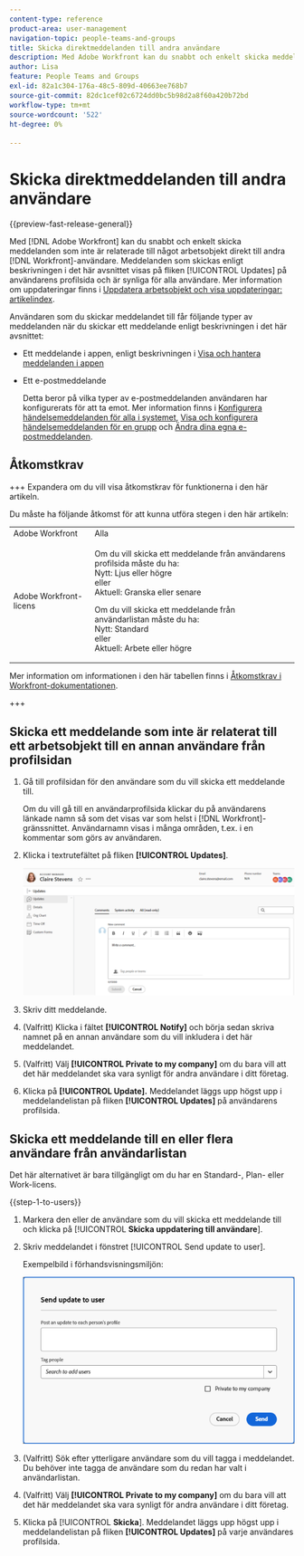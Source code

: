 ```yaml
---
content-type: reference
product-area: user-management
navigation-topic: people-teams-and-groups
title: Skicka direktmeddelanden till andra användare
description: Med Adobe Workfront kan du snabbt och enkelt skicka meddelanden som inte har med något att göra direkt till andra Workfront-användare.
author: Lisa
feature: People Teams and Groups
exl-id: 82a1c304-176a-48c5-809d-40663ee768b7
source-git-commit: 82dc1cef02c6724dd0bc5b98d2a8f60a420b72bd
workflow-type: tm+mt
source-wordcount: '522'
ht-degree: 0%

---
```


# Skicka direktmeddelanden till andra användare

{{preview-fast-release-general}}

Med [!DNL Adobe Workfront] kan du snabbt och enkelt skicka meddelanden som inte är relaterade till något arbetsobjekt direkt till andra [!DNL Workfront]-användare. Meddelanden som skickas enligt beskrivningen i det här avsnittet visas på fliken [!UICONTROL Updates] på användarens profilsida och är synliga för alla användare. Mer information om uppdateringar finns i [Uppdatera arbetsobjekt och visa uppdateringar: artikelindex](../../workfront-basics/updating-work-items-and-viewing-updates/update-work-items-and-view-updates.md).

Användaren som du skickar meddelandet till får följande typer av meddelanden när du skickar ett meddelande enligt beskrivningen i det här avsnittet:

* Ett meddelande i appen, enligt beskrivningen i [Visa och hantera meddelanden i appen](../../workfront-basics/using-notifications/view-and-manage-in-app-notifications.md)
* Ett e-postmeddelande

  Detta beror på vilka typer av e-postmeddelanden användaren har konfigurerats för att ta emot. Mer information finns i [Konfigurera händelsemeddelanden för alla i systemet](../../administration-and-setup/manage-workfront/emails/configure-event-notifications-for-everyone-in-the-system.md), [Visa och konfigurera händelsemeddelanden för en grupp](../../administration-and-setup/manage-groups/create-and-manage-groups/view-and-configure-event-notifications-group.md) och [Ändra dina egna e-postmeddelanden](../../workfront-basics/using-notifications/activate-or-deactivate-your-own-event-notifications.md).

## Åtkomstkrav

+++ Expandera om du vill visa åtkomstkrav för funktionerna i den här artikeln.

Du måste ha följande åtkomst för att kunna utföra stegen i den här artikeln:

<table style="table-layout:auto"> 
 <col> 
 <col> 
 <tbody> 
  <tr data-mc-conditions=""> 
   <td role="rowheader">Adobe Workfront</td> 
   <td>Alla</td> 
  </tr> 
  <tr> 
   <td role="rowheader">Adobe Workfront-licens</td> 
   <td>
   <p>Om du vill skicka ett meddelande från användarens profilsida måste du ha:<br>
   Nytt: Ljus eller högre <br>
   eller <br>
   Aktuell: Granska eller senare</p>
   <p>Om du vill skicka ett meddelande från användarlistan måste du ha:<br>
   Nytt: Standard <br>
   eller <br>
   Aktuell: Arbete eller högre</p></td>
  </tr> 
 </tbody> 
</table>

Mer information om informationen i den här tabellen finns i [Åtkomstkrav i Workfront-dokumentationen](/help/quicksilver/administration-and-setup/add-users/access-levels-and-object-permissions/access-level-requirements-in-documentation.md).

+++

## Skicka ett meddelande som inte är relaterat till ett arbetsobjekt till en annan användare från profilsidan

1. Gå till profilsidan för den användare som du vill skicka ett meddelande till.

   Om du vill gå till en användarprofilsida klickar du på användarens länkade namn så som det visas var som helst i [!DNL Workfront]-gränssnittet. Användarnamn visas i många områden, t.ex. i en kommentar som görs av användaren.

1. Klicka i textrutefältet på fliken **[!UICONTROL Updates]**.

   ![Meddelandeanvändare på fliken [!UICONTROL Updates]](assets/send-message-to-user-on-updates-tab.png)

1. Skriv ditt meddelande.
1. (Valfritt) Klicka i fältet **[!UICONTROL Notify]** och börja sedan skriva namnet på en annan användare som du vill inkludera i det här meddelandet.

1. (Valfritt) Välj **[!UICONTROL Private to my company]** om du bara vill att det här meddelandet ska vara synligt för andra användare i ditt företag.

1. Klicka på **[!UICONTROL Update].**
Meddelandet läggs upp högst upp i meddelandelistan på fliken **[!UICONTROL Updates]** på användarens profilsida.

## Skicka ett meddelande till en eller flera användare från användarlistan

Det här alternativet är bara tillgängligt om du har en Standard-, Plan- eller Work-licens.

{{step-1-to-users}}

1. Markera den eller de användare som du vill skicka ett meddelande till och klicka på [!UICONTROL **Skicka uppdatering till användare**].
1. Skriv meddelandet i fönstret [!UICONTROL Send update to user].

   <span class="preview">Exempelbild i förhandsvisningsmiljön:</span>

   <span class="preview">![Meddelandeanvändare i fönstret Skicka uppdatering till ](assets/send-message-to-user-dialog-from-user-list.png)</span>

1. (Valfritt) Sök efter ytterligare användare som du vill tagga i meddelandet. Du behöver inte tagga de användare som du redan har valt i användarlistan.
1. (Valfritt) Välj **[!UICONTROL Private to my company]** om du bara vill att det här meddelandet ska vara synligt för andra användare i ditt företag.
1. Klicka på [!UICONTROL **Skicka**].
Meddelandet läggs upp högst upp i meddelandelistan på fliken **[!UICONTROL Updates]** på varje användares profilsida.
